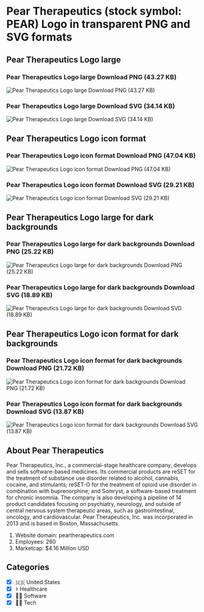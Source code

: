 # Pear Therapeutics (stock symbol: PEAR) Logo in transparent PNG and SVG formats

## Pear Therapeutics Logo large

### Pear Therapeutics Logo large Download PNG (43.27 KB)

![Pear Therapeutics Logo large Download PNG (43.27 KB)](/img/orig/PEAR_BIG-c791bce6.png)

### Pear Therapeutics Logo large Download SVG (34.14 KB)

![Pear Therapeutics Logo large Download SVG (34.14 KB)](/img/orig/PEAR_BIG-aed6c5b9.svg)

## Pear Therapeutics Logo icon format

### Pear Therapeutics Logo icon format Download PNG (47.04 KB)

![Pear Therapeutics Logo icon format Download PNG (47.04 KB)](/img/orig/PEAR-d27f5c8d.png)

### Pear Therapeutics Logo icon format Download SVG (29.21 KB)

![Pear Therapeutics Logo icon format Download SVG (29.21 KB)](/img/orig/PEAR-ae895ef5.svg)

## Pear Therapeutics Logo large for dark backgrounds

### Pear Therapeutics Logo large for dark backgrounds Download PNG (25.22 KB)

![Pear Therapeutics Logo large for dark backgrounds Download PNG (25.22 KB)](/img/orig/PEAR_BIG.D-87ce01f2.png)

### Pear Therapeutics Logo large for dark backgrounds Download SVG (18.89 KB)

![Pear Therapeutics Logo large for dark backgrounds Download SVG (18.89 KB)](/img/orig/PEAR_BIG.D-14cd4a48.svg)

## Pear Therapeutics Logo icon format for dark backgrounds

### Pear Therapeutics Logo icon format for dark backgrounds Download PNG (21.72 KB)

![Pear Therapeutics Logo icon format for dark backgrounds Download PNG (21.72 KB)](/img/orig/PEAR.D-4a8d8369.png)

### Pear Therapeutics Logo icon format for dark backgrounds Download SVG (13.87 KB)

![Pear Therapeutics Logo icon format for dark backgrounds Download SVG (13.87 KB)](/img/orig/PEAR.D-c09c905d.svg)

## About Pear Therapeutics

Pear Therapeutics, Inc., a commercial-stage healthcare company, develops and sells software-based medicines. Its commercial products are reSET for the treatment of substance use disorder related to alcohol, cannabis, cocaine, and stimulants; reSET-O for the treatment of opioid use disorder in combination with buprenorphine; and Somryst, a software-based treatment for chronic insomnia. The company is also developing a pipeline of 14 product candidates focusing on psychiatry, neurology, and outside of central nervous system therapeutic areas, such as gastrointestinal, oncology, and cardiovascular. Pear Therapeutics, Inc. was incorporated in 2013 and is based in Boston, Massachusetts.

1. Website domain: peartherapeutics.com
2. Employees: 260
3. Marketcap: $4.16 Million USD


## Categories
- [x] 🇺🇸 United States
- [x] ⚕️ Healthcare
- [x] 👨‍💻 Software
- [x] 👩‍💻 Tech

